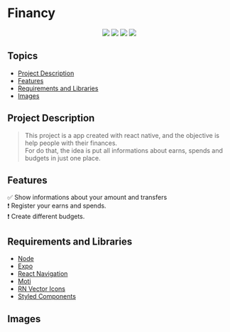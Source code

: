 # Financy

<p align="center">
  <img src="https://img.shields.io/static/v1?label=react native&message=framework&color=blue&style=for-the-badge&logo=react"/>
  <img src="https://img.shields.io/static/v1?label=JavaScript&message=Main Technology&color=blue&style=for-the-badge&logo=javascript"/>
  <img src="https://img.shields.io/static/v1?label=license&message=GPL&color=green&style=for-the-badge"/>
  <img src="https://img.shields.io/static/v1?label=status&message=in progress&color=orange&style=for-the-badge"/>
<p>

## Topics
- [Project Description](#project-description)
- [Features](#features)
- [Requirements and Libraries](#requirements-and-libraries)
- [Images](#images)
  
## Project Description

> This project is a app created with react native, and the objective is help people with their finances.  
For do that, the idea is put all informations about earns, spends and budgets in just one place.

## Features

:white_check_mark: Show informations about your amount and transfers  
:exclamation: Register your earns and spends.  
:exclamation: Create different budgets. 

## Requirements and Libraries
- [Node](https://nodejs.org/en/)
- [Expo](https://expo.dev/)
- [React Navigation](https://reactnavigation.org/)
- [Moti](https://moti.fyi/)
- [RN Vector Icons](https://oblador.github.io/react-native-vector-icons/)
- [Styled Components](https://styled-components.com/)

## Images
